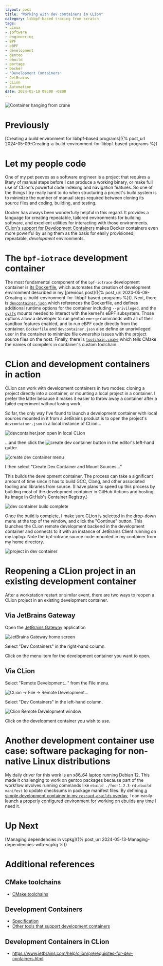 ```yaml
---
layout: post
title: "Working with dev containers in CLion"
category: libbpf-based tracing from scratch
tags:
- Linux
- software
- engineering
- BPF
- eBPF
- development
- gentoo
- ebuild
- portage
- Docker
- "Development Containers"
- JetBrains
- CLion
- Automation
date: 2024-05-10 09:00 -0800
---
```

![Container hanging from crane](/images/container-on-crane.png)
# Previously
[Creating a build environment for libbpf-based programs]({% post_url 2024-05-09-Creating-a-build-environment-for-libbpf-based-programs %})

# Let my people code

One of my pet peeves as a software engineer is a project that requires a litany of manual steps before I can produce a
working binary, or make full use of CLion's powerful code indexing and navigation features.
So one of the things I try really hard to do when structuring a project's build system is
to minimize the number of manual steps required between cloning its source files and coding, building, and testing.

Docker has always been wonderfully helpful in this regard.
It provides a language for creating repeatable, tailored environments for building software,
and excellent utilities for interacting with those environments.
[CLion's support for](https://www.jetbrains.com/help/clion/connect-to-devcontainer.html)
[Development Containers](https://containers.dev/) makes Docker containers even more powerful
by using them as the basis for easily provisioned, repeatable, _development_ environments.

# The `bpf-iotrace` development container
The most fundamental component of the `bpf-iotrace` development container is
[its Dockerfile](https://github.com/mprzybylski/bpf-iotrace/blob/main/.devcontainer/Dockerfile),
which automates the creation of development environment described in my
[previous post](({% post_url 2024-05-09-Creating-a-build-environment-for-libbpf-based-programs %})).
Next,
there is [`devcontainer.json`](https://github.com/mprzybylski/bpf-iotrace/blob/main/.devcontainer/devcontainer.json)
which references the Dockerfile, and defines additional runtime options for the container including `--privileged`,
and the [`sysfs`](https://www.kernel.org/doc/html/latest/filesystems/sysfs.html) mounts
needed to interact with the kernel's eBPF subsystem.
Those options allow a developer to run gentoo `emerge` commands with all of their sandbox features enabled,
and to run eBPF code directly from the container.
`Dockerfile` and `devcontainer.json` also define an unprivileged user in the container
to minimize file ownership issues with the project source files on the host. 
Finally,
there is [`toolchain.cmake`](https://github.com/mprzybylski/bpf-iotrace/blob/main/.devcontainer/toolchain.cmake)
which tells CMake the names of compilers in container's custom toolchain.

# CLion and development containers in action

CLion can work with development containers in two modes: cloning a project directly into a container,
or mounting a local project in a container.
I prefer the latter because it makes it easier to throw away a container after a failed experiment without losing work.

So far,
the only way I've found to launch a development container with local sources mounted in it from a JetBrains product is
to open the project's `devcontainer.json` in a local instance of CLion...

![devcontainer.json open in local CLion](/images/Working-with-dev-containers-in-CLion/project_with_dot_devcontainer_open.png)

...and then click the ![create dev container](/images/Working-with-dev-containers-in-CLion/create_dev_container_button.png)
button in the editor's left-hand gutter.

![create dev container menu](/images/Working-with-dev-containers-in-CLion/project_with_create_dev_container_menu.png)

I then select "Create Dev Container and Mount Sources..."

This builds the development container.
The process can take a significant amount of time since it has to build GCC,
Clang, and other associated tooling and libraries from source.
(I have plans to speed up this process by building most of the development container in GitHub Actions and hosting
its image in GitHub's Container Registry.)

![dev container build complete](/images/Working-with-dev-containers-in-CLion/building-dev-container-complete.png)

Once the build is complete, I make sure CLion is selected in the drop-down menu at the top of the window, and click the
"Continue" button.
This launches the CLion remote development backend in the development container and connects to it with an
instance of JetBrains Client running on my laptop.
Note the bpf-iotrace source code mounted in my container from my home directory.

![project in dev container](/images/Working-with-dev-containers-in-CLion/project_in_dev_container.png)

# Reopening a CLion project in an existing development container
After a workstation restart or similar event,
there are two ways to reopen a CLion project in an existing development container.

## Via JetBrains Gateway

Open the [JetBrains Gateway](https://www.jetbrains.com/remote-development/gateway/) application

![JetBrains Gateway home screen](/images/Working-with-dev-containers-in-CLion/JetBrainsGateway.png)

Select "Dev Containers" in the right-hand column.

Click on the menu item for the development container you want to open.

## Via CLion

Select "Remote Development..." from the File menu.

![CLion -> File -> Remote Development...](/images/Working-with-dev-containers-in-CLion/CLionFileMenuRemoteDevelopment.png)

Select "Dev Containers" in the left-hand column.

![Clion Remote Development window](/images/Working-with-dev-containers-in-CLion/CLionRemoteDevelopmentWindow.png)

Click on the development container you wish to use.

# Another development container use case: software packaging for non-native Linux distributions
My daily driver for this work is an x86_64 laptop running Debian 12.
This made it challenging to work on gentoo packages
because part of the workflow involves running commands
like `ebuild ./foo-1.2.3-r4.ebuild manifest` to update checksums in package manifest files.
By defining [a simple development container in my `rescued-ebuilds` overlay](https://github.com/mprzybylski/rescued-ebuilds/tree/main/.devcontainer),
I can easily launch a properly configured environment for working on ebuilds any time I need it.

# Up Next
[Managing dependencies in vcpkg]({% post_url 2024-05-13-Managing-dependencies-with-vcpkg %})

# Additional references

## CMake toolchains
* [CMake toolchains](https://cmake.org/cmake/help/latest/manual/cmake-toolchains.7.html)

## Development Containers
* [Specification](https://containers.dev/implementors/spec/)
* [Other tools that support development containers](https://containers.dev/supporting)

## Development Containers in CLion
* https://www.jetbrains.com/help/clion/prerequisites-for-dev-containers.html